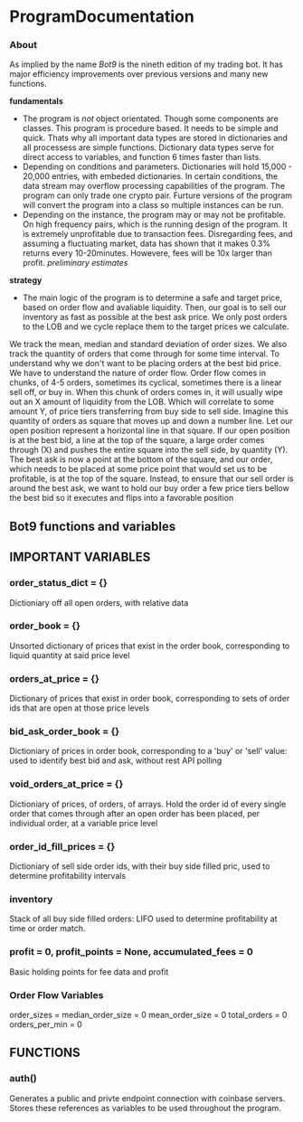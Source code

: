 # ProgramDocumentation

### About
As implied by the name *Bot9* is the nineth edition of my trading bot. It has major efficiency improvements over previous versions and many new functions. 

**fundamentals**
  - The program is *not* object orientated. Though some components are classes. This program is procedure based. It needs to be simple and quick. Thats why all important data types are stored in dictionaries and all processess are simple functions. Dictionary data types serve for direct access to variables, and function 6 times faster than lists. 
  - Depending on conditions and parameters. Dictionaries will hold 15,000 - 20,000 entries, with embeded dictionaries. In certain conditions, the data stream may overflow processing capabilities of the program. The program can only trade one crypto pair. Furture versions of the program will convert the program into a class so multiple instances can be run. 
  - Depending on the instance, the program may or may not be profitable. On high frequency pairs, which is the running design of the program. It is extremely unprofitable due to transaction fees. Disregarding fees, and assuming a fluctuating market, data has shown that it makes 0.3% returns every 10-20minutes. Howevere, fees will be 10x larger than profit. *preliminary estimates*

**strategy**
  - The main logic of the program is to determine a safe and target price, based on order flow and avaliable liquidity. Then, our goal is to sell our inventory as fast as possible at the best ask price. We only post orders to the LOB and we cycle replace them to the target prices we calculate. 

  We track the mean, median and standard deviation of order sizes. We also track the quantity of orders that come through for some time interval. To understand why we don't want to be placing orders at the best bid price. We have to understand the nature of order flow. Order flow comes in chunks, of 4-5 orders, sometimes its cyclical, sometimes there is a linear sell off, or buy in. When this chunk of orders comes in, it will usually wipe out an X amount of liquidity from the LOB. Which will correlate to some amount Y, of price tiers transferring from buy side to sell side. Imagine this quantity of orders as square that moves up and down a number line. Let our open position represent a horizontal line in that square. If our open position is at the best bid, a line at the top of the square, a large order comes through (X) and pushes the entire square into the sell side, by quantity (Y). The best ask is now a point at the bottom of the square, and our order, which needs to be placed at some price point that would set us to be profitable, is at the top of the square. Instead, to ensure that our sell order is around the best ask, we want to hold our buy order a few price tiers bellow the best bid so it executes and flips into a favorable position
 
## Bot9 functions and variables

## IMPORTANT VARIABLES

### order_status_dict = {}
Dictioniary off all open orders, with relative data

### order_book = {}
Unsorted dictionary of prices that exist in the order book, corresponding to liquid quantity at said price level

### orders_at_price = {}
Dictionary of prices that exist in order book, corresponding to sets of order ids that are open at those price levels

### bid_ask_order_book = {}
Dictioniary of prices in order book, corresponding to a 'buy' or 'sell' value: used to identify best bid and ask, without rest API polling

### void_orders_at_price = {}
Dictioniary of prices, of orders, of arrays. Hold the order id of every single order that comes through after an open order has been placed, per individual order, at a variable price level

### order_id_fill_prices = {}
Dictioniary of sell side order ids, with their buy side filled pric, used to determine profitability intervals 

### inventory 
Stack of all buy side filled orders: LIFO used to determine profitability at time or order match. 

### profit = 0, profit_points = None, accumulated_fees = 0
Basic holding points for fee data and profit

### Order Flow Variables
order_sizes = 
median_order_size = 0
mean_order_size = 0
total_orders = 0
orders_per_min = 0

## FUNCTIONS

### auth()
Generates a public and privte endpoint connection with coinbase servers. Stores these references as variables to be used throughout the program.


